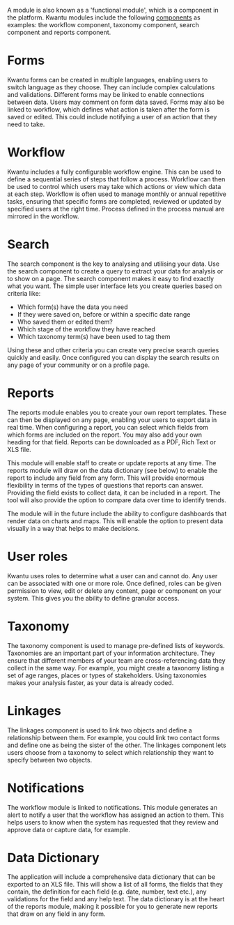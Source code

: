 A module is also known as a 'functional module', which is a component in the platform. Kwantu modules include the following [components]() as examples: the workflow component, taxonomy component, search component and reports component.

# Forms 
Kwantu forms can be created in multiple languages, enabling users to switch language as they choose.  They can include complex calculations and validations.  Different forms may be linked to enable connections between data.  Users may comment on form data saved.  Forms may also be linked to workflow, which defines what action is taken after the form is saved or edited.  This could include notifying a user of an action that they need to take.

# Workflow
Kwantu includes a fully configurable workflow engine.  This can be used to define a sequential series of steps that follow a process.  Workflow can then be used to control which users may take which actions or view which data at each step.  Workflow is often used to manage monthly or annual repetitive tasks, ensuring that specific forms are completed, reviewed or updated by specified users at the right time.  Process defined in the process manual are mirrored in the workflow.

# Search
The search component is the key to analysing and utilising your data. Use the search component to create a query to extract your data for analysis or to show on a page. The search component makes it easy to find exactly what you want. The simple user interface lets you create queries based on criteria like:

* Which form(s) have the data you need
* If they were saved on, before or within a specific date range
* Who saved them or edited them?
* Which stage of the workflow they have reached
* Which taxonomy term(s) have been used to tag them

Using these and other criteria you can create very precise search queries quickly and easily. Once configured you can display the search results on any page of your community or on a profile page.

# Reports
The reports module enables you to create your own report templates.  These can then be displayed on any page, enabling your users to export data in real time.  When configuring a report, you can select which fields from which forms are included on the report.  You may also add your own heading for that field.  Reports can be downloaded as a PDF, Rich Text or XLS file.

This module will enable staff to create or update reports at any time.  The reports module will draw on the data dictionary (see below) to enable the report to include any field from any form.  This will provide enormous flexibility in terms of the types of questions that reports can answer.  Providing the field exists to collect data, it can be included in a report.  The tool will also provide the option to compare data over time to identify trends.

The module will in the future include the ability to configure dashboards that render data on charts and maps.  This will enable the option to present data visually in a way that helps to make decisions.

# User roles 
Kwantu uses roles to determine what a user can and cannot do. Any user can be associated with one or more role. Once defined, roles can be given permission to view, edit or delete any content, page or component on your system. This gives you the ability to define granular access.

# Taxonomy
The taxonomy component is used to manage pre-defined lists of keywords. Taxonomies are an important part of your information architecture. They ensure that different members of your team are cross-referencing data they collect in the same way. For example, you might create a taxonomy listing a set of age ranges, places or types of stakeholders. Using taxonomies makes your analysis faster, as your data is already coded.

# Linkages
The linkages component is used to link two objects and define a relationship between them. For example, you could link two contact forms and define one as being the sister of the other. The linkages component lets users choose from a taxonomy to select which relationship they want to specify between two objects.

# Notifications
The workflow module is linked to notifications.  This module generates an alert to notify a user that the workflow has assigned an action to them.  This helps users to know when the system has requested that they review and approve data or capture data, for example.

# Data Dictionary
The application will include a comprehensive data dictionary that can be exported to an XLS file.  This will show a list of all forms, the fields that they contain, the definition for each field (e.g. date, number, text etc.), any validations for the field and any help text.  The data dictionary is at the heart of the reports module, making it possible for you to generate new reports that draw on any field in any form.

